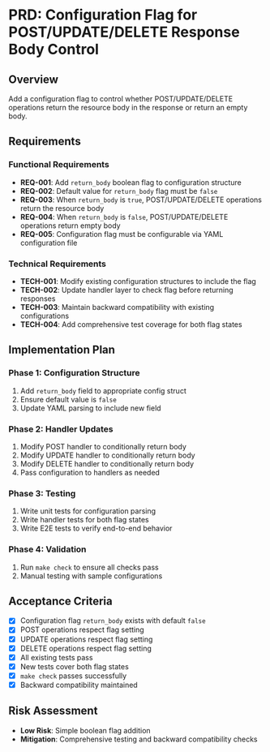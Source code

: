 # PRD: Configuration Flag for POST/UPDATE/DELETE Response Body Control

## Overview
Add a configuration flag to control whether POST/UPDATE/DELETE operations return the resource body in the response or return an empty body.

## Requirements

### Functional Requirements
- **REQ-001**: Add `return_body` boolean flag to configuration structure
- **REQ-002**: Default value for `return_body` flag must be `false` 
- **REQ-003**: When `return_body` is `true`, POST/UPDATE/DELETE operations return the resource body
- **REQ-004**: When `return_body` is `false`, POST/UPDATE/DELETE operations return empty body
- **REQ-005**: Configuration flag must be configurable via YAML configuration file

### Technical Requirements
- **TECH-001**: Modify existing configuration structures to include the flag
- **TECH-002**: Update handler layer to check flag before returning responses
- **TECH-003**: Maintain backward compatibility with existing configurations
- **TECH-004**: Add comprehensive test coverage for both flag states

## Implementation Plan

### Phase 1: Configuration Structure
1. Add `return_body` field to appropriate config struct
2. Ensure default value is `false`
3. Update YAML parsing to include new field

### Phase 2: Handler Updates
1. Modify POST handler to conditionally return body
2. Modify UPDATE handler to conditionally return body  
3. Modify DELETE handler to conditionally return body
4. Pass configuration to handlers as needed

### Phase 3: Testing
1. Write unit tests for configuration parsing
2. Write handler tests for both flag states
3. Write E2E tests to verify end-to-end behavior

### Phase 4: Validation
1. Run `make check` to ensure all checks pass
2. Manual testing with sample configurations

## Acceptance Criteria
- [x] Configuration flag `return_body` exists with default `false`
- [x] POST operations respect flag setting
- [x] UPDATE operations respect flag setting
- [x] DELETE operations respect flag setting
- [x] All existing tests pass
- [x] New tests cover both flag states
- [x] `make check` passes successfully
- [x] Backward compatibility maintained

## Risk Assessment
- **Low Risk**: Simple boolean flag addition
- **Mitigation**: Comprehensive testing and backward compatibility checks